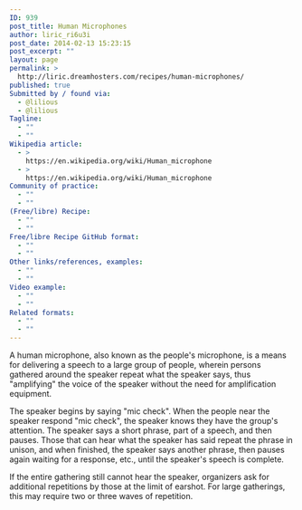 ```yaml
---
ID: 939
post_title: Human Microphones
author: liric_ri6u3i
post_date: 2014-02-13 15:23:15
post_excerpt: ""
layout: page
permalink: >
  http://liric.dreamhosters.com/recipes/human-microphones/
published: true
Submitted by / found via:
  - @lilious
  - @lilious
Tagline:
  - ""
  - ""
Wikipedia article:
  - >
    https://en.wikipedia.org/wiki/Human_microphone
  - >
    https://en.wikipedia.org/wiki/Human_microphone
Community of practice:
  - ""
  - ""
(Free/libre) Recipe:
  - ""
  - ""
Free/libre Recipe GitHub format:
  - ""
  - ""
Other links/references, examples:
  - ""
  - ""
Video example:
  - ""
  - ""
Related formats:
  - ""
  - ""
---
```

A human microphone, also known as the people's microphone, is a means for delivering a speech to a large group of people, wherein persons gathered around the speaker repeat what the speaker says, thus "amplifying" the voice of the speaker without the need for amplification equipment.

The speaker begins by saying "mic check". When the people near the speaker respond "mic check", the speaker knows they have the group's attention. The speaker says a short phrase, part of a speech, and then pauses. Those that can hear what the speaker has said repeat the phrase in unison, and when finished, the speaker says another phrase, then pauses again waiting for a response, etc., until the speaker's speech is complete.

If the entire gathering still cannot hear the speaker, organizers ask for additional repetitions by those at the limit of earshot. For large gatherings, this may require two or three waves of repetition.